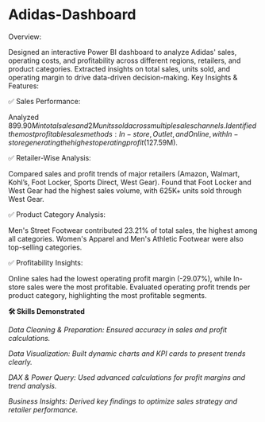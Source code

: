 # Adidas-Dashboard

Overview:

Designed an interactive Power BI dashboard to analyze Adidas' sales, operating costs, and profitability across different regions, retailers, and product categories.
Extracted insights on total sales, units sold, and operating margin to drive data-driven decision-making.
Key Insights & Features:

✅ Sales Performance:

Analyzed $899.90M in total sales and 2M units sold across multiple sales channels.
Identified the most profitable sales methods: In-store, Outlet, and Online, with In-store generating the highest operating profit ($127.59M).

✅ Retailer-Wise Analysis:

Compared sales and profit trends of major retailers (Amazon, Walmart, Kohl’s, Foot Locker, Sports Direct, West Gear).
Found that Foot Locker and West Gear had the highest sales volume, with 625K+ units sold through West Gear.

✅ Product Category Analysis:

Men's Street Footwear contributed 23.21% of total sales, the highest among all categories.
Women's Apparel and Men's Athletic Footwear were also top-selling categories.

✅ Profitability Insights:

Online sales had the lowest operating profit margin (-29.07%), while In-store sales were the most profitable.
Evaluated operating profit trends per product category, highlighting the most profitable segments.

**🛠️ Skills Demonstrated**

_Data Cleaning & Preparation: Ensured accuracy in sales and profit calculations._

_Data Visualization: Built dynamic charts and KPI cards to present trends clearly._

_DAX & Power Query: Used advanced calculations for profit margins and trend analysis._

_Business Insights: Derived key findings to optimize sales strategy and retailer performance._
